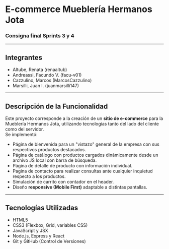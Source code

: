 # E-commerce Mueblería Hermanos Jota  

### Consigna final Sprints 3 y 4

---

## Integrantes
- Altube, Renata (renaaltub)
- Andreassi, Facundo V. (facu-v01)
- Cazzulino, Marcos (MarcosCazzulino)
- Marsilli, Juan I. (juanmarsilli147)

---

## Descripción de la Funcionalidad
Este proyecto corresponde a la creación de un **sitio de e-commerce** para la Mueblería Hermanos Jota, utilizando tecnologías tanto del lado del cliente como del servidor.  
Se implementó:  
- Página de bienvenida para un "vistazo" general de la empresa con sus respectivos productos destacados.
- Página de catálogo con productos cargados dinámicamente desde un archivo JS local con barra de búsqueda.  
- Página de detalle de producto con información individual.
- Pagina de contacto para realizar consultas ante cualquier inquietud respecto a los productos. 
- Simulación de carrito con contador en el header.  
- Diseño **responsive (Mobile First)** adaptable a distintas pantallas. 

---

## Tecnologías Utilizadas
- HTML5
- CSS3 (Flexbox, Grid, variables CSS)
- JavaScript y JSX
- Node.js, Express y React
- Git y GitHub (Control de Versiones)
